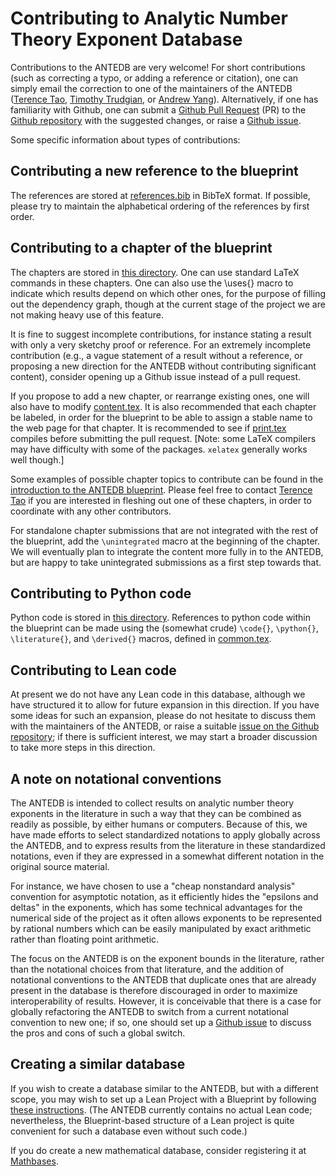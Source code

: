 # Contributing to Analytic Number Theory Exponent Database

Contributions to the ANTEDB are very welcome!  For short contributions (such as correcting a typo, or adding a reference or citation), one can simply email the correction to one of the maintainers of the ANTEDB ([Terence Tao](mailto:tao@math.ucla.edu), [Timothy Trudgian](mailto:timothy.trudgian@unsw.edu.au), or [Andrew Yang](mailto:andrew.yang1@unsw.edu.au)).  Alternatively, if one has familiarity with Github, one can submit a [Github Pull Request](https://github.com/teorth/expdb/pulls) (PR) to the [Github repository](https://github.com/teorth/expdb) with the suggested changes, or raise a [Github issue](https://github.com/teorth/expdb/issues).

Some specific information about types of contributions:

## Contributing a new reference to the blueprint

The references are stored at [references.bib](https://github.com/teorth/expdb/blob/main/blueprint/src/references.bib) in BibTeX format.  If possible, please try to maintain the alphabetical ordering of the references by first order.

## Contributing to a chapter of the blueprint

The chapters are stored in [this directory](https://github.com/teorth/expdb/tree/main/blueprint/src/chapter).  One can use standard LaTeX commands in these chapters.  One can also use the \uses{} macro to indicate which results depend on which other ones, for the purpose of filling out the dependency graph, though at the current stage of the project we are not making heavy use of this feature.

It is fine to suggest incomplete contributions, for instance stating a result with only a very sketchy proof or reference.  For an extremely incomplete contribution (e.g., a vague statement of a result without a reference, or proposing a new direction for the ANTEDB without contributing significant content), consider opening up a Github issue instead of a pull request.

If you propose to add a new chapter, or rearrange existing ones, one will also have to modify [content.tex](https://github.com/teorth/expdb/blob/main/blueprint/src/content.tex).  It is also recommended that each chapter be labeled, in order for the blueprint to be able to assign a stable name to the web page for that chapter.  It is recommended to see if [print.tex](https://github.com/teorth/expdb/blob/main/blueprint/src/print.tex) compiles before submitting the pull request. [Note: some LaTeX compilers may have difficulty with some of the packages.  `xelatex` generally works well though.]

Some examples of possible chapter topics to contribute can be found in the [introduction to the ANTEDB blueprint](https://teorth.github.io/expdb/blueprint/intro-chapter.html).  Please feel free to contact [Terence Tao](https://www.math.ucla.edu/~tao/) if you are interested in fleshing out one of these chapters, in order to coordinate with any other contributors.

For standalone chapter submissions that are not integrated with the rest of the blueprint, add the `\unintegrated` macro at the beginning of the chapter.  We will eventually plan to integrate the content more fully in to the ANTEDB, but are happy to take unintegrated submissions as a first step towards that.

## Contributing to Python code

Python code is stored in [this directory](https://github.com/teorth/expdb/tree/main/blueprint/src/python).  References to python code within the blueprint can be made using the (somewhat crude) `\code{}`, `\python{}`, `\literature{}`, and `\derived{}` macros, defined in [common.tex](https://github.com/teorth/expdb/blob/main/blueprint/src/macros/common.tex).

## Contributing to Lean code

At present we do not have any Lean code in this database, although we have structured it to allow for future expansion in this direction.  If you have some ideas for such an expansion, please do not hesitate to discuss them with the maintainers of the ANTEDB, or raise a suitable [issue on the Github repository](https://github.com/teorth/expdb/issues); if there is sufficient interest, we may start a broader discussion to take more steps in this direction.

## A note on notational conventions

The ANTEDB is intended to collect results on analytic number theory exponents in the literature in such a way that they can be combined as readily as possible, by either humans or computers.  Because of this, we have made efforts to select standardized notations to apply globally across the ANTEDB, and to express results from the literature in these standardized notations, even if they are expressed in a somewhat different notation in the original source material.

For instance, we have chosen to use a "cheap nonstandard analysis" convention for asymptotic notation, as it efficiently hides the "epsilons and deltas" in the exponents, which has some technical advantages for the numerical side of the project as it often allows exponents to be represented by rational numbers which can be easily manipulated by exact arithmetic rather than floating point arithmetic.

The focus on the ANTEDB is on the exponent bounds in the literature, rather than the notational choices from that literature, and the addition of notational conventions to the ANTEDB that duplicate ones that are already present in the database is therefore discouraged in order to maximize interoperability of results.  However, it is conceivable that there is a case for globally refactoring the ANTEDB to switch from a current notational convention to new one; if so, one should set up a [Github issue](https://github.com/teorth/expdb/issues) to discuss the pros and cons of such a global switch.

## Creating a similar database

If you wish to create a database similar to the ANTEDB, but with a different scope, you may wish to set up a Lean Project with a Blueprint by following [these instructions](https://github.com/pitmonticone/LeanProject).  (The ANTEDB currently contains no actual Lean code; nevertheless, the Blueprint-based structure of a Lean project is quite convenient for such a database even without such code.)

If you do create a new mathematical database, consider registering it at [Mathbases](https://github.com/MathBases/MathBases).
